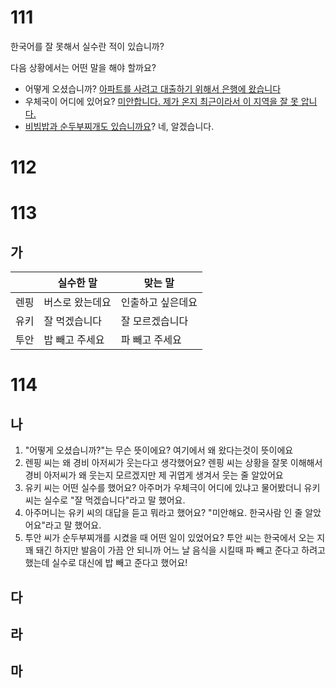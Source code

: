 # 111
한국어를 잘 못해서 실수란 적이 있습니까?

다음 상황에서는 어떤 말을 해야 할까요?
* 어떻게 오셨습니까? <u>아파트를 사려고 대출하기 위해서 은행에 왔습니다</u>
* 우체국이 어디에 있어요? <u>미안합니다. 제가 온지 최근이라서 이 지역을 잘 못 압니다.</u>
* <u>비빔밥과 순두부찌개도 있습니까요</u>? 네, 알겠습니다.
# 112
# 113
## 가
|     | 실수한 말    | 맞는 말      |
| --- | -------- | --------- |
| 렌핑  | 버스로 왔는데요 | 인출하고 싶은데요 |
| 유키  | 잘 먹겠습니다  | 잘 모르겠습니다  |
| 투안  | 밥 빼고 주세요 | 파 빼고 주세요  |
# 114
## 나
1. "어떻게 오셨습니까?"는 무슨 뜻이에요? 여기에서 왜 왔다는것이 뜻이에요
2.  렌핑 씨는 왜 경비 아저씨가 웃는다고 생각했어요? 렌핑 씨는 상황을 잘못 이해해서 경비 아저씨가 왜 웃는지 모르겠지만 제 귀엽게 생겨서 웃는 줄 알았어요
3. 유키 씨는 어떤 실수를 했어요? 아주머가 우체극이 어디에 있냐고 물어봤더니 유키 씨는 실수로 "잘 먹겠습니다"라고 말 했어요.
4. 아주머니는 유키 씨의 대답을 듣고 뭐라고 했어요? "미안해요. 한국사람 인 줄 알았어요"라고 말 했어요.
5. 투안 씨가 순두부찌개를 시켰을 때 어떤 일이 있었어요? 투안 씨는 한국에서 오는 지 꽤 돼긴 하지만 발음이 가끔 안 되니까 어느 날 음식을 시킬때 파 빼고 준다고 하려고 했는데 실수로 대신에 밥 빼고 준다고 했어요!
## 다
## 라
## 마
